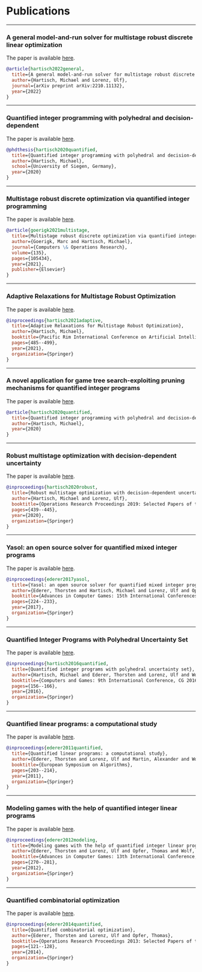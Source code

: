 # Publications

---

### A general model-and-run solver for multistage robust discrete linear optimization

The paper is available <a href="https://arxiv.org/abs/2210.11132" target="_blank">here</a>.

```bibtex
@article{hartisch2022general,
  title={A general model-and-run solver for multistage robust discrete linear optimization},
  author={Hartisch, Michael and Lorenz, Ulf},
  journal={arXiv preprint arXiv:2210.11132},
  year={2022}
}
```

---

### Quantified integer programming with polyhedral and decision-dependent

The paper is available <a href="https://dspace.ub.uni-siegen.de/handle/ubsi/1705" target="_blank">here</a>.

```bibtex
@phdthesis{hartisch2020quantified,
  title={Quantified integer programming with polyhedral and decision-dependent uncertainty},
  author={Hartisch, Michael},
  school={University of Siegen, Germany},
  year={2020}
}
```

---

### Multistage robust discrete optimization via quantified integer programming

The paper is available <a href="https://www.sciencedirect.com/science/article/pii/S0305054821001908" target="_blank">here</a>.

```bibtex
@article{goerigk2021multistage,
  title={Multistage robust discrete optimization via quantified integer programming},
  author={Goerigk, Marc and Hartisch, Michael},
  journal={Computers \& Operations Research},
  volume={135},
  pages={105434},
  year={2021},
  publisher={Elsevier}
}
```

---

### Adaptive Relaxations for Multistage Robust Optimization

The paper is available <a href="https://link.springer.com/chapter/10.1007/978-3-030-89188-6_36" target="_blank">here</a>.

```bibtex
@inproceedings{hartisch2021adaptive,
  title={Adaptive Relaxations for Multistage Robust Optimization},
  author={Hartisch, Michael},
  booktitle={Pacific Rim International Conference on Artificial Intelligence},
  pages={485--499},
  year={2021},
  organization={Springer}
}
```

---

### A novel application for game tree search-exploiting pruning mechanisms for quantified integer programs

The paper is available <a href="https://link.springer.com/chapter/10.1007/978-3-030-65883-0_6" target="_blank">here</a>.

```bibtex
@article{hartisch2020quantified,
  title={Quantified integer programming with polyhedral and decision-dependent uncertainty},
  author={Hartisch, Michael},
  year={2020}
}
```

---

### Robust multistage optimization with decision-dependent uncertainty

The paper is available <a href="https://link.springer.com/chapter/10.1007/978-3-030-48439-2_53" target="_blank">here</a>.

```bibtex
@inproceedings{hartisch2020robust,
  title={Robust multistage optimization with decision-dependent uncertainty},
  author={Hartisch, Michael and Lorenz, Ulf},
  booktitle={Operations Research Proceedings 2019: Selected Papers of the Annual International Conference of the German Operations Research Society (GOR), Dresden, Germany, September 4-6, 2019},
  pages={439--445},
  year={2020},
  organization={Springer}
}
```

---

### Yasol: an open source solver for quantified mixed integer programs

The paper is available <a href="https://link.springer.com/chapter/10.1007/978-3-319-71649-7_19" target="_blank">here</a>.

```bibtex
@inproceedings{ederer2017yasol,
  title={Yasol: an open source solver for quantified mixed integer programs},
  author={Ederer, Thorsten and Hartisch, Michael and Lorenz, Ulf and Opfer, Thomas and Wolf, Jan},
  booktitle={Advances in Computer Games: 15th International Conferences, ACG 2017, Leiden, The Netherlands, July 3--5, 2017, Revised Selected Papers 15},
  pages={224--233},
  year={2017},
  organization={Springer}
}
```

---

### Quantified Integer Programs with Polyhedral Uncertainty Set

The paper is available <a href="https://link.springer.com/chapter/10.1007/978-3-319-50935-8_15" target="_blank">here</a>.

```bibtex
@inproceedings{hartisch2016quantified,
  title={Quantified integer programs with polyhedral uncertainty set},
  author={Hartisch, Michael and Ederer, Thorsten and Lorenz, Ulf and Wolf, Jan},
  booktitle={Computers and Games: 9th International Conference, CG 2016, Leiden, The Netherlands, June 29--July 1, 2016, Revised Selected Papers 9},
  pages={156--166},
  year={2016},
  organization={Springer}
}
```

---

### Quantified linear programs: a computational study

The paper is available <a href="https://link.springer.com/chapter/10.1007/978-3-642-23719-5_18" target="_blank">here</a>.

```bibtex
@inproceedings{ederer2011quantified,
  title={Quantified linear programs: a computational study},
  author={Ederer, Thorsten and Lorenz, Ulf and Martin, Alexander and Wolf, Jan},
  booktitle={European Symposium on Algorithms},
  pages={203--214},
  year={2011},
  organization={Springer}
}
```

---

### Modeling games with the help of quantified integer linear programs

The paper is available <a href="https://link.springer.com/chapter/10.1007/978-3-642-31866-5_23" target="_blank">here</a>.

```bibtex
@inproceedings{ederer2012modeling,
  title={Modeling games with the help of quantified integer linear programs},
  author={Ederer, Thorsten and Lorenz, Ulf and Opfer, Thomas and Wolf, Jan},
  booktitle={Advances in Computer Games: 13th International Conference, ACG 2011, Tilburg, The Netherlands, November 20-22, 2011, Revised Selected Papers 13},
  pages={270--281},
  year={2012},
  organization={Springer}
}
```

---

### Quantified combinatorial optimization

The paper is available <a href="https://link.springer.com/chapter/10.1007/978-3-319-07001-8_17" target="_blank">here</a>.

```bibtex
@inproceedings{ederer2014quantified,
  title={Quantified combinatorial optimization},
  author={Ederer, Thorsten and Lorenz, Ulf and Opfer, Thomas},
  booktitle={Operations Research Proceedings 2013: Selected Papers of the International Conference on Operations Research, OR2013, organized by the German Operations Research Society (GOR), the Dutch Society of Operations Research (NGB) and Erasmus University Rotterdam, September 3-6, 2013},
  pages={121--128},
  year={2014},
  organization={Springer}
}
```
